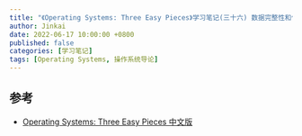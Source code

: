```yaml
---
title: "《Operating Systems: Three Easy Pieces》学习笔记(三十六) 数据完整性和保护"
author: Jinkai
date: 2022-06-17 10:00:00 +0800
published: false
categories: [学习笔记]
tags: [Operating Systems, 操作系统导论]
---
```


## 参考

- [Operating Systems: Three Easy Pieces 中文版](https://pages.cs.wisc.edu/~remzi/OSTEP/Chinese/44.pdf)
